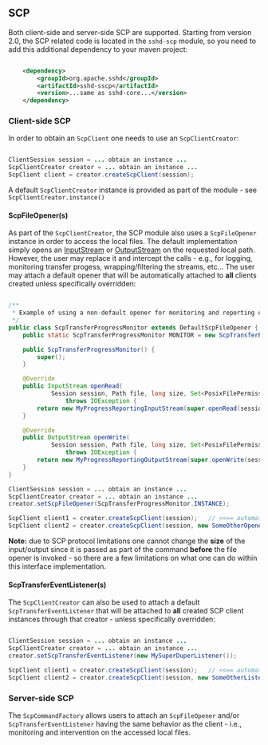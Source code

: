 ## SCP

Both client-side and server-side SCP are supported. Starting from version 2.0, the SCP related code is located in the `sshd-scp` module, so you need
to add this additional dependency to your maven project:

```xml

    <dependency>
        <groupId>org.apache.sshd</groupId>
        <artifactId>sshd-sscp</artifactId>
        <version>...same as sshd-core...</version>
    </dependency>

```

### Client-side SCP

In order to obtain an `ScpClient` one needs to use an `ScpClientCreator`:

```java

ClientSession session = ... obtain an instance ...
ScpClientCreator creator = ... obtain an instance ...
ScpClient client = creator.createScpClient(session);

```

A default `ScpClientCreator` instance is provided as part of the module - see `ScpClientCreator.instance()`

#### ScpFileOpener(s)

As part of the `ScpClientCreator`, the SCP module also uses a `ScpFileOpener` instance in order to access
the local files. The default implementation simply opens an [InputStream](https://docs.oracle.com/javase/8/docs/api/java/io/InputStream.html)
or [OutputStream](https://docs.oracle.com/javase/8/docs/api/java/io/OutputStream.html) on the requested local path. However,
the user may replace it and intercept the calls - e.g., for logging, monitoring transfer progess, wrapping/filtering the streams, etc...
The user may attach a default opener that will be automatically attached to **all** clients created unless specifically overridden:

```java

/**
 * Example of using a non-default opener for monitoring and reporting on transfer progress
 */
public class ScpTransferProgressMonitor extends DefaultScpFileOpener {
    public static ScpTransferProgressMonitor MONITOR = new ScpTransferProgressMonitor();

    public ScpTransferProgressMonitor() {
        super();
    }

    @Override
    public InputStream openRead(
            Session session, Path file, long size, Set<PosixFilePermission> permissions, OpenOption... options)
                throws IOException {
        return new MyProgressReportingInputStream(super.openRead(session, file, size, permissions, options), size /* how much is expected */);
    }

    @Override
    public OutputStream openWrite(
            Session session, Path file, long size, Set<PosixFilePermission> permissions, OpenOption... options)
                throws IOException {
        return new MyProgressReportingOutputStream(super.openWrite(session, file, size, permissions, options), size /* how much is expected */);
    }
}

ClientSession session = ... obtain an instance ...
ScpClientCreator creator = ... obtain an instance ...
creator.setScpFileOpener(ScpTransferProgressMonitor.INSTANCE);

ScpClient client1 = creator.createScpClient(session);   // <<== automatically uses ScpTransferProgressMonitor
ScpClient client2 = creator.createScpClient(session, new SomeOtherOpener());   // <<== uses SomeOtherOpener instead of ScpTransferProgressMonitor

```

**Note:** due to SCP protocol limitations one cannot change the **size** of the input/output since it is passed as part of the command
**before** the file opener is invoked - so there are a few limitations on what one can do within this interface implementation.

#### ScpTransferEventListener(s)

The `ScpClientCreator` can also be used to attach a default `ScpTransferEventListener` that will be attached to
**all** created SCP client instances through that creator - unless specifically overridden:

```java

ClientSession session = ... obtain an instance ...
ScpClientCreator creator = ... obtain an instance ...
creator.setScpTransferEventListener(new MySuperDuperListener());

ScpClient client1 = creator.createScpClient(session);   // <<== automatically uses MySuperDuperListener
ScpClient client2 = creator.createScpClient(session, new SomeOtherListener());   // <<== uses SomeOtherListener instead of MySuperDuperListener

```

### Server-side SCP

The `ScpCommandFactory` allows users to attach an `ScpFileOpener` and/or `ScpTransferEventListener` having the same behavior as the client - i.e.,
monitoring and intervention on the accessed local files.
